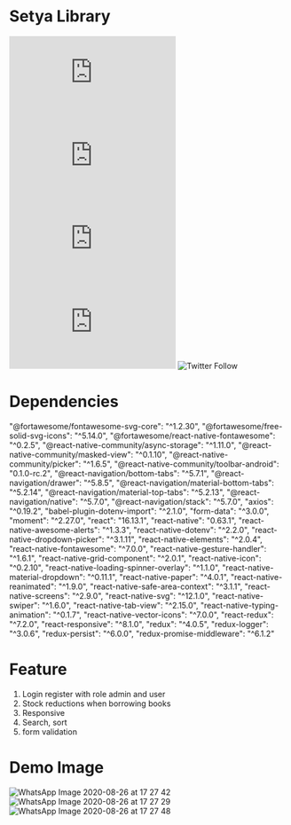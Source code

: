 # Setya Library
![GitHub repo size](https://img.shields.io/github/repo-size/scottydocs/README-template.md)
![GitHub contributors](https://img.shields.io/github/contributors/scottydocs/README-template.md)
![GitHub stars](https://img.shields.io/github/stars/scottydocs/README-template.md?style=social)
![GitHub forks](https://img.shields.io/github/forks/scottydocs/README-template.md?style=social)
![Twitter Follow](https://img.shields.io/twitter/follow/scottydocs?style=social)



# Dependencies
"@fortawesome/fontawesome-svg-core": "^1.2.30",
    "@fortawesome/free-solid-svg-icons": "^5.14.0",
    "@fortawesome/react-native-fontawesome": "^0.2.5",
    "@react-native-community/async-storage": "^1.11.0",
    "@react-native-community/masked-view": "^0.1.10",
    "@react-native-community/picker": "^1.6.5",
    "@react-native-community/toolbar-android": "0.1.0-rc.2",
    "@react-navigation/bottom-tabs": "^5.7.1",
    "@react-navigation/drawer": "^5.8.5",
    "@react-navigation/material-bottom-tabs": "^5.2.14",
    "@react-navigation/material-top-tabs": "^5.2.13",
    "@react-navigation/native": "^5.7.0",
    "@react-navigation/stack": "^5.7.0",
    "axios": "^0.19.2",
    "babel-plugin-dotenv-import": "^2.1.0",
    "form-data": "^3.0.0",
    "moment": "^2.27.0",
    "react": "16.13.1",
    "react-native": "0.63.1",
    "react-native-awesome-alerts": "^1.3.3",
    "react-native-dotenv": "^2.2.0",
    "react-native-dropdown-picker": "^3.1.11",
    "react-native-elements": "^2.0.4",
    "react-native-fontawesome": "^7.0.0",
    "react-native-gesture-handler": "^1.6.1",
    "react-native-grid-component": "^2.0.1",
    "react-native-icon": "^0.2.10",
    "react-native-loading-spinner-overlay": "^1.1.0",
    "react-native-material-dropdown": "^0.11.1",
    "react-native-paper": "^4.0.1",
    "react-native-reanimated": "^1.9.0",
    "react-native-safe-area-context": "^3.1.1",
    "react-native-screens": "^2.9.0",
    "react-native-svg": "^12.1.0",
    "react-native-swiper": "^1.6.0",
    "react-native-tab-view": "^2.15.0",
    "react-native-typing-animation": "^0.1.7",
    "react-native-vector-icons": "^7.0.0",
    "react-redux": "^7.2.0",
    "react-responsive": "^8.1.0",
    "redux": "^4.0.5",
    "redux-logger": "^3.0.6",
    "redux-persist": "^6.0.0",
    "redux-promise-middleware": "^6.1.2"
    
  # Feature
 1. Login register with role admin and user
 2. Stock reductions when borrowing books
 3. Responsive
 4. Search, sort
 5. form validation
 
 # Demo Image
 
 ![WhatsApp Image 2020-08-26 at 17 27 42](https://user-images.githubusercontent.com/63132957/91293739-acfaa300-e7c2-11ea-9170-18e8858f1c77.jpeg)
 ![WhatsApp Image 2020-08-26 at 17 27 29](https://user-images.githubusercontent.com/63132957/91293751-b08e2a00-e7c2-11ea-9d2b-bfcd107a60e2.jpeg)
 ![WhatsApp Image 2020-08-26 at 17 27 48](https://user-images.githubusercontent.com/63132957/91293754-b2f08400-e7c2-11ea-8081-c2bced5fd399.jpeg)
 
 
